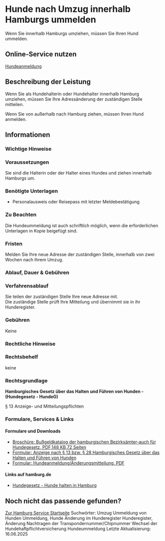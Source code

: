 # Hunde nach Umzug innerhalb Hamburgs ummelden
Wenn Sie innerhalb Hamburgs umziehen, müssen Sie Ihren Hund ummelden.

## Online-Service nutzen
[Hundeanmeldung](https://serviceportal.hamburg.de/HamburgGateway/Service/Entry?id=HREG2&location=020000000000)

## Beschreibung der Leistung
Wenn Sie als Hundehalterin oder Hundehalter innerhalb Hamburg umziehen, müssen Sie Ihre Adressänderung der zuständigen Stelle mitteilen.  

Wenn Sie von außerhalb nach Hamburg ziehen, müssen Ihren Hund anmelden.

## Informationen

### Wichtige Hinweise

### Voraussetzungen
Sie sind die Halterin oder der Halter eines Hundes und ziehen innerhalb Hamburgs um.

### Benötigte Unterlagen
* Personalausweis oder Reisepass mit letzter Meldebestätigung

### Zu Beachten
Die Hundeummeldung ist auch schriftlich möglich, wenn die erforderlichen Unterlagen in Kopie beigefügt sind.

### Fristen
Melden Sie Ihre neue Adresse der zuständigen Stelle, innerhalb von zwei Wochen nach Ihrem Umzug.

### Ablauf, Dauer & Gebühren

### Verfahrensablauf
Sie teilen der zuständigen Stelle Ihre neue Adresse mit.  
Die zuständige Stelle prüft Ihre Mitteilung und übernimmt sie in ihr Hunderegister.

### Gebühren
Keine

### Rechtliche Hinweise

### Rechtsbehelf
keine

### Rechtsgrundlage
**Hamburgisches Gesetz über das Halten und Führen von Hunden - (Hundegesetz - HundeG)**   

§ 13 Anzeige- und Mitteilungspflichten

### Formulare, Services & Links

#### Formulare und Downloads
* [Broschüre: Bußgeldkatalog der hamburgischen Bezirksämter-auch für Hundegesetz, PDF,148 KB,72 Seiten](https://www.hamburg.de/resource/blob/89204/72cb78bbfd3427f1831a5dd25cd780d8/bussgeldkatalog-pdf-data.pdf)
* [Formular: Anzeige nach § 13 bzw. § 28 Hamburgisches Gesetz über das Halten und Führen von Hunden](https://fhh1.hamburg.de/Dibis/form/pdf/VS-10-barrierefrei%20%28002%29.pdf)
* [Formular: Hundeanmeldung/Änderungsmitteilung, PDF](https://fhh1.hamburg.de/Dibis/form/pdf/VS-10.pdf)

#### Links auf hamburg.de
* [Hundegesetz - Hunde halten in Hamburg](https://www.hamburg.de/hundegesetz/)

## Noch nicht das passende gefunden?
 [Zur Hamburg Service Startseite](/service/)
Suchwörter: Umzug Ummeldung von Hunden Ummeldung, Hunde Änderung im Hunderegister Hunderegister, Änderung Nachtragen der Transpondernummer/Chipnummer Wechsel der Hundehaftpflichtversicherung Hundeummeldung
Letzte Aktualisierung: 16.06.2025